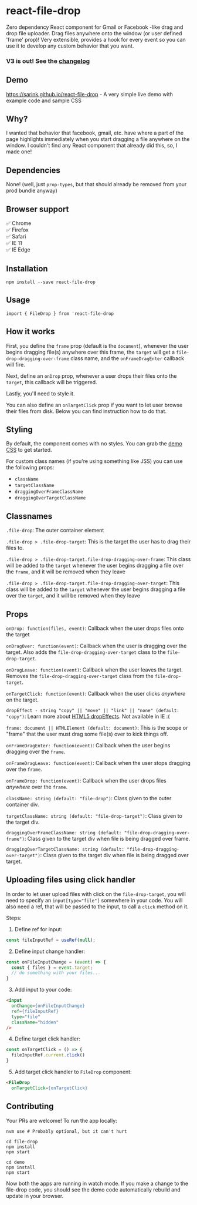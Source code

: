 # react-file-drop

Zero dependency React component for Gmail or Facebook -like drag and drop file uploader. Drag files anywhere onto the window (or user defined 'frame' prop)! Very extensible, provides a hook for every event so you can use it to develop any custom behavior that you want.

### V3 is out! See the [changelog](https://github.com/sarink/react-file-drop/blob/master/CHANGELOG.md)

## Demo

https://sarink.github.io/react-file-drop - A very simple live demo with example code and sample CSS

## Why?

I wanted that behavior that facebook, gmail, etc. have where a part of the page highlights immediately when you start dragging a file anywhere on the window. I couldn't find any React component that already did this, so, I made one!

## Dependencies

None! (well, just `prop-types`, but that should already be removed from your prod bundle anyway)

## Browser support

✅ Chrome <br/>
✅ Firefox <br/>
✅ Safari <br/>
✅ IE 11 <br/>
✅ IE Edge <br/>

## Installation

`npm install --save react-file-drop`

## Usage

`import { FileDrop } from 'react-file-drop`

## How it works

First, you define the `frame` prop (default is the `document`), whenever the user begins dragging file(s) anywhere over this frame, the `target` will get a `file-drop-dragging-over-frame` class name, and the `onFrameDragEnter` callback will fire.

Next, define an `onDrop` prop, whenever a user drops their files onto the `target`, this callback will be triggered.

Lastly, you'll need to style it.

You can also define an `onTargetClick` prop if you want to let user browse their files from disk. Below you can find instruction how to do that.

## Styling

By default, the component comes with no styles. You can grab the [demo CSS](https://raw.githubusercontent.com/sarink/react-file-drop/master/demo/src/Demo.css) to get started.

For custom class names (if you're using something like JSS) you can use the following props:

- `className`
- `targetClassName`
- `draggingOverFrameClassName`
- `draggingOverTargetClassName`

## Classnames

`.file-drop`: The outer container element

`.file-drop > .file-drop-target`: This is the target the user has to drag their files to.

`.file-drop > .file-drop-target.file-drop-dragging-over-frame`: This class will be added to the `target` whenever the user begins dragging a file over the `frame`, and it will be removed when they leave

`.file-drop > .file-drop-target.file-drop-dragging-over-target`: This class will be added to the `target` whenever the user begins dragging a file over the `target`, and it will be removed when they leave

## Props

`onDrop: function(files, event)`: Callback when the user drops files onto the target

`onDragOver: function(event)`: Callback when the user is dragging over the target. Also adds the `file-drop-dragging-over-target` class to the `file-drop-target`.

`onDragLeave: function(event)`: Callback when the user leaves the target. Removes the `file-drop-dragging-over-target` class from the `file-drop-target`.

`onTargetClick: function(event)`: Callback when the user clicks _anywhere_ on the target.

`dropEffect - string "copy" || "move" || "link" || "none" (default: "copy")`: Learn more about [HTML5 dropEffects](https://developer.mozilla.org/en-US/docs/Web/API/DataTransfer#dropEffect.28.29). Not available in IE :(

`frame: document || HTMLElement (default: document)`: This is the scope or "frame" that the user must drag some file(s) over to kick things off.

`onFrameDragEnter: function(event)`: Callback when the user begins dragging over the `frame`.

`onFrameDragLeave: function(event)`: Callback when the user stops dragging over the `frame`.

`onFrameDrop: function(event)`: Callback when the user drops files _anywhere_ over the `frame`.

`className: string (default: "file-drop")`: Class given to the outer container div.

`targetClassName: string (default: "file-drop-target")`: Class given to the target div.

`draggingOverFrameClassName: string (default: "file-drop-dragging-over-frame")`: Class given to the target div when file is being dragged over frame.

`draggingOverTargetClassName: string (default: "file-drop-dragging-over-target")`: Class given to the target div when file is being dragged over target.

## Uploading files using click handler

In order to let user upload files with click on the `file-drop-target`, you will need to specify an `input[type="file"]` somewhere in your code. You will also need a ref, that will be passed to the input, to call a `click` method on it.

Steps:

1. Define ref for input:

```javascript
const fileInputRef = useRef(null);
```

2. Define input change handler:

```javascript
const onFileInputChange = (event) => {
  const { files } = event.target;
  // do something with your files...
}
```

3. Add input to your code:

```html
<input
  onChange={onFileInputChange}
  ref={fileInputRef}
  type="file"
  className="hidden"
/>
```

4. Define target click handler:

```javascript
const onTargetClick = () => {
  fileInputRef.current.click()
}
```

5. Add target click handler to `FileDrop` component:

```html
<FileDrop
  onTargetClick={onTargetClick}
```

## Contributing

Your PRs are welcome! To run the app locally:

```
nvm use # Probably optional, but it can't hurt

cd file-drop
npm install
npm start

cd demo
npm install
npm start
```

Now both the apps are running in watch mode. If you make a change to the file-drop code, you should see the demo code automatically rebuild and update in your browser.
